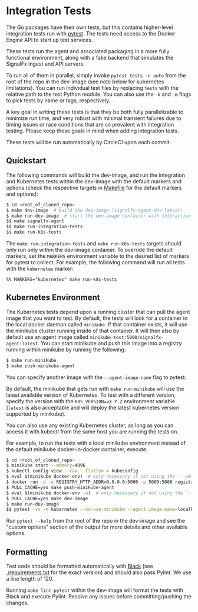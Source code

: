 # Integration Tests

The Go packages have their own tests, but this contains higher-level
integration tests run with [pytest](https://docs.pytest.org/en/latest/).  The
tests need access to the Docker Engine API to start up test services.

These tests run the agent and associated packaging in a more fully functional
environment, along with a fake backend that simulates the SignalFx ingest and
API servers.

To run all of them in parallel, simply invoke `pytest tests -n auto` from the
root of the repo in the dev-image (see note below for kubernetes
limitations). You can run individual test files by replacing `tests` with the
relative path to the test Python module. You can also use the `-k` and `-m`
flags to pick tests by name or tags, respectively.

A key goal in writing these tests is that they be both fully parallelizable to
minimize run time, and very robust with minimal transient failures due to
timing issues or race conditions that are so prevalent with integration
testing.  Please keep these goals in mind when adding integration tests.

These tests will be run automatically by CircleCI upon each commit.

## Quickstart
The following commands will build the dev-image, and run the integration and
Kubernetes tests within the dev-image with the default markers and options
(check the respective targets in [Makefile](../Makefile) for the default
markers and options):

```sh
$ cd <root_of_cloned_repo>
$ make dev-image  # build the dev-image (signalfx-agent-dev:latest)
$ make run-dev-image  # start the dev-image container with interactive shell
$$ make signalfx-agent
$$ make run-integration-tests 
$$ make run-k8s-tests
```

The `make run-integration-tests` and `make run-k8s-tests` targets should only
run only within the dev-image container.  To override the default markers, set
the `MARKERS` environment variable to the desired list of markers for pytest to
collect. For example, the following command will run all tests with the `kubernetes`
marker:
```
%% MARKERS="kubernetes" make run-k8s-tests
```

## Kubernetes Environment
The Kubernetes tests depend upon a running cluster that can pull the agent
image that you want to test.  By default, the tests will look for a container
in the local docker daemon called `minikube`.  If that container exists, it
will use the minikube cluster running inside of that container.  It will then
also by default use an agent image called
`minikube-test:5000/signalfx-agent:latest`.  You can start minikube and push
this image into a registry running within minikube by running the following:

```sh
$ make run-minikube
$ make push-minikube-agent
```

You can specify another image with the `--agent-image-name` flag to pytest.

By default, the minikube that gets run with `make run-minikube` will use the
latest available version of Kubernetes.  To test with a different version,
specify the version with the `K8S_VERSION=vX.Y.Z` environment variable
(`latest` is also acceptable and will deploy the latest kubernetes version
supported by minikube).

You can also use any existing Kubernetes cluster, as long as you can access it
with kubectl from the same host you are running the tests on.

For example, to run the tests with a local minikube environment instead of the
default minikube docker-in-docker container, execute:
```sh
$ cd <root_of_cloned_repo>
$ minikube start --memory=4096
$ kubectl config view --raw --flatten > kubeconfig
$ eval $(minikube docker-env)  # only necessary if not using the '--vm-driver=none' minikube option
$ docker run -d -e REGISTRY_HTTP_ADDR=0.0.0.0:5000 -p 5000:5000 registry
$ PULL_CACHE=yes make push-minikube-agent
$ eval $(minikube docker-env -u)  # only necessary if not using the '--vm-driver=none' minikube option
$ PULL_CACHE=yes make dev-image
$ make run-dev-image
$$ pytest -vx -m kubernetes --no-use-minikube --agent-image-name=localhost:5000/signalfx-agent:latest --kubeconfig=$(pwd)/kubeconfig tests
```

Run `pytest --help` from the root of the repo in the dev-image and see the
"custom options" section of the output for more details and other available
options.

## Formatting

Test code should be formatted automatically with
[Black](https://pypi.org/project/black/) (see
[./requirements.txt](./requirements.txt) for the exact version) and should also
pass Pylint.  We use a line length of 120.

Running `make lint-pytest` within the dev-image will format the tests with Black
and execute Pylint.  Resolve any issues before committing/pushing the changes.
